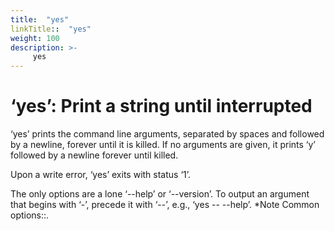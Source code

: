 ```yaml
---
title:  "yes"
linkTitle::  "yes"
weight: 100
description: >-
     yes
---
```


# ‘yes’: Print a string until interrupted

‘yes’ prints the command line arguments, separated by spaces and
followed by a newline, forever until it is killed. If no arguments are
given, it prints ‘y’ followed by a newline forever until killed.

Upon a write error, ‘yes’ exits with status ‘1’.

The only options are a lone ‘--help’ or ‘--version’. To output an
argument that begins with ‘-’, precede it with ‘--’, e.g., ‘yes --
--help’. \*Note Common options::.

